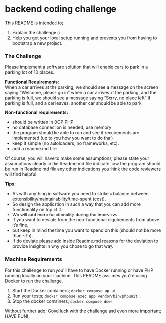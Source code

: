 # backend coding challenge
 
This README is intended to; 
1. Explain the challenge :) 
2. Help you get your local setup running and prevents you from having to bootstrap a new project.


### The Challenge
Please implement a software solution that will enable cars to park in a parking lot of 10 places.

**Functional Requirements:**<br>
When a car arrives at the parking, we should see a message on the screen saying “Welcome, please go in”
when a car arrives at the parking, and the parking is full, we should see a message saying “Sorry, no place left”
if parking is full, and a car leaves, another car should be able to park

**Non-functional requirements:**<br>
- should be written in OOP PHP
- no database connection is needed, use memory
- the program should be able to run and see if requirements are implemented (up to you how you want to do that)
- keep it simple (no autoloaders, no frameworks, etc).
- add a readme.md file:

Of course, you will have to make some assumptions, please state your assumptions clearly in the Readme.md file
indicate how the program should be run in Readme.md file
any other indications you think the code reviewers will find helpful

**Tips:**<br>
- As with anything in software you need to strike a balance between extensibility/maintainability/time-spent (cost). 
- So design the application in such a way that you can add more functionality on top of it. 
- We will add more functionality during the interview.
- If you want to deviate from the non-functional requirements from above it’s fine, 
- but keep in mind the time you want to spend on this (should not be more than ~1h). 
- If do deviate please add inside Readme.md reasons for the deviation to provide insights in why you chose to go that way.

### Machine Requirements
For this challenge to run you'll have to have Docker running or have PHP running locally on your machine.
This README assumes you're using Docker to run the challenge. 

1. Start the Docker containers;
`docker compose up -d`
2. Run your tests; `docker compose exec app vendor/bin/phpunit .` 
3. Stop the docker containers; `docker compose down`

Without further ado; Good luck with the challenge and even more important; HAVE FUN! 

